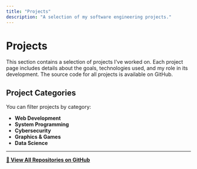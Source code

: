 ```yaml
---
title: "Projects"
description: "A selection of my software engineering projects."
---
```


# Projects

This section contains a selection of projects I've worked on. Each project page includes details about the goals, technologies used, and my role in its development. The source code for all projects is available on GitHub.

## Project Categories

You can filter projects by category:

- **Web Development**
- **System Programming**
- **Cybersecurity**
- **Graphics & Games**
- **Data Science**

---

**[🔗 View All Repositories on GitHub](https://github.com/tham-le)**
